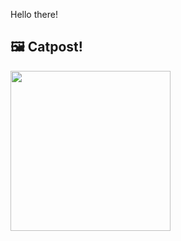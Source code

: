 Hello there!



## 🖼️ Catpost!

<sub>
    <img src="https://cdn2.thecatapi.com/images/heSU5I23G.jpg" height="256">
</sub>

